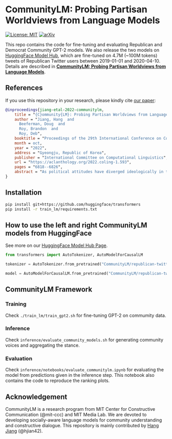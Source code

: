 # CommunityLM: Probing Partisan Worldviews from Language Models
[![License: MIT](https://img.shields.io/badge/License-MIT-yellow.svg)](https://opensource.org/licenses/MIT)
[![arXiv](https://img.shields.io/badge/arXiv-2201.07281-b31b1b.svg)](https://arxiv.org/abs/2209.07065)

This repo contains the code for fine-tuning and evaluating Republican and Democrat Community GPT-2 models. We also release the two models on [HuggingFace Model Hub](https://huggingface.co/CommunityLM), which are fine-tuned on 4.7M (~100M tokens) tweets of Republican Twitter users between 2019-01-01 and 2020-04-10. Details are described in **[CommunityLM: Probing Partisan Worldviews from Language Models](https://aclanthology.org/2022.coling-1.593)**.


## References

If you use this repository in your research, please kindly cite [our paper](https://aclanthology.org/2022.coling-1.593): 

```bibtex
@inproceedings{jiang-etal-2022-communitylm,
    title = "{C}ommunity{LM}: Probing Partisan Worldviews from Language Models",
    author = "Jiang, Hang  and
      Beeferman, Doug  and
      Roy, Brandon  and
      Roy, Deb",
    booktitle = "Proceedings of the 29th International Conference on Computational Linguistics",
    month = oct,
    year = "2022",
    address = "Gyeongju, Republic of Korea",
    publisher = "International Committee on Computational Linguistics",
    url = "https://aclanthology.org/2022.coling-1.593",
    pages = "6818--6826",
    abstract = "As political attitudes have diverged ideologically in the United States, political speech has diverged lingusitically. The ever-widening polarization between the US political parties is accelerated by an erosion of mutual understanding between them. We aim to make these communities more comprehensible to each other with a framework that probes community-specific responses to the same survey questions using community language models CommunityLM. In our framework we identify committed partisan members for each community on Twitter and fine-tune LMs on the tweets authored by them. We then assess the worldviews of the two groups using prompt-based probing of their corresponding LMs, with prompts that elicit opinions about public figures and groups surveyed by the American National Election Studies (ANES) 2020 Exploratory Testing Survey. We compare the responses generated by the LMs to the ANES survey results, and find a level of alignment that greatly exceeds several baseline methods. Our work aims to show that we can use community LMs to query the worldview of any group of people given a sufficiently large sample of their social media discussions or media diet.",
}

```

## Installation

```bash
pip install git+https://github.com/huggingface/transformers
pip install -r train_lm/requirements.txt
```

## How to use the left and right CommunityLM models from HuggingFace

See more on our [HuggingFace Model Hub Page](https://huggingface.co/CommunityLM).

```python
from transformers import AutoTokenizer, AutoModelForCausalLM

tokenizer = AutoTokenizer.from_pretrained("CommunityLM/republican-twitter-gpt2")

model = AutoModelForCausalLM.from_pretrained("CommunityLM/republican-twitter-gpt2")
```

## CommunityLM Framework

### Training

Check `./train_lm/train_gpt2.sh` for fine-tuning GPT-2 on commumity data. 

### Inference

Check `inference/evaluate_community_models.sh` for generating community voices and aggregating the stance. 

### Evaluation

Check `inference/notebooks/evaluate_communitylm.ipynb` for evaluating the model from predictions given in the inference step. This notebook also contains the code to reproduce the ranking plots.

## Acknowledgement

CommunityLM is a research program from MIT Center for Constructive Communication (@mit-ccc) and MIT Media Lab. We are devoted to developing socially-aware language models for community understanding and constructive dialogue. This repository is mainly contributed by [Hang Jiang](https://www.mit.edu/~hjian42/) (@hjian42). 

